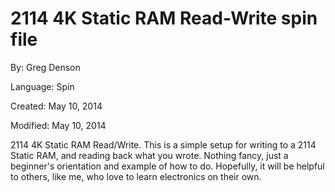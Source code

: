 # 2114 4K Static RAM Read-Write spin file

By: Greg Denson

Language: Spin

Created: May 10, 2014

Modified: May 10, 2014

2114 4K Static RAM Read/Write.  This is a simple setup for writing to a 2114 Static RAM, and reading back what you wrote.  Nothing fancy, just a beginner's orientation and example of how to do.  Hopefully, it will be helpful to others, like me, who love to learn electronics on their own.
